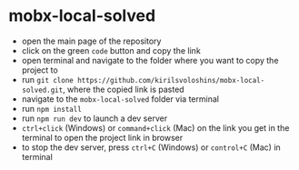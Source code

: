 # mobx-local-solved

- open the main page of the repository
- click on the green `code` button and copy the link
- open terminal and navigate to the folder where you want to copy the project to
- run ```git clone https://github.com/kirilsvoloshins/mobx-local-solved.git```, where the copied link is pasted
- navigate to the ```mobx-local-solved``` folder via terminal
- run ```npm install```
- run ```npm run dev``` to launch a dev server
- ```ctrl+click``` (Windows) or ```command+click``` (Mac) on the link you get in the terminal to open the project link in browser
- to stop the dev server, press ```ctrl+C``` (Windows) or ```control+C``` (Mac) in terminal
